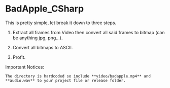 # BadApple_CSharp

This is pretty simple, let break it down to three steps.
1. Extract all frames from Video then convert all said frames to bitmap (can be anything jpg, png...).

2. Convert all bitmaps to ASCII.

3. Profit.

Important Notices:
```
The directory is hardcoded so include **video/badapple.mp4** and **audio.wav** to your project file or release folder.
```
